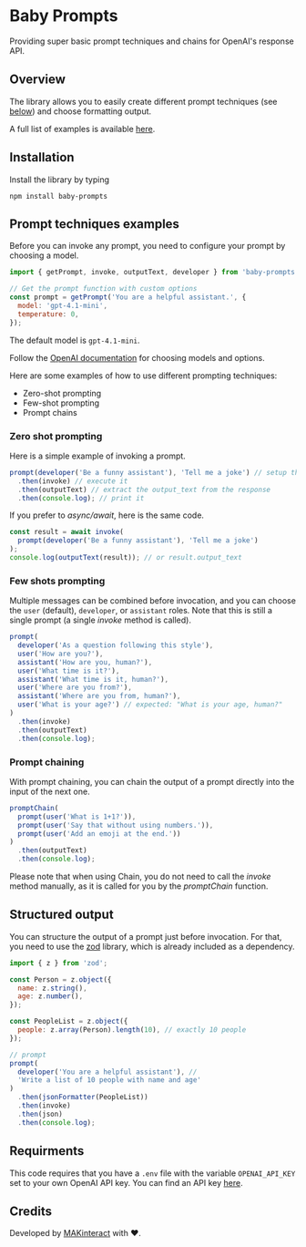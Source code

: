 # Baby Prompts

Providing super basic prompt techniques and chains for OpenAI's response API.

## Overview

The library allows you to easily create different prompt techniques (see [below](#prompt-techniques-examples)) and choose formatting output.

A full list of examples is available [here](examples).

## Installation

Install the library by typing

`npm install baby-prompts`

## Prompt techniques examples

Before you can invoke any prompt, you need to configure your prompt by choosing a model.

```js
import { getPrompt, invoke, outputText, developer } from 'baby-prompts';

// Get the prompt function with custom options
const prompt = getPrompt('You are a helpful assistant.', {
  model: 'gpt-4.1-mini',
  temperature: 0,
});
```

The default model is `gpt-4.1-mini`.

Follow the [OpenAI documentation](https://platform.openai.com/docs/api-reference/introduction) for choosing models and options.

Here are some examples of how to use different prompting techniques:

- Zero-shot prompting
- Few-shot prompting
- Prompt chains

### Zero shot prompting

Here is a simple example of invoking a prompt.

```js
prompt(developer('Be a funny assistant'), 'Tell me a joke') // setup the prompt
  .then(invoke) // execute it
  .then(outputText) // extract the output_text from the response
  .then(console.log); // print it
```

If you prefer to _async/await_, here is the same code.

```js
const result = await invoke(
  prompt(developer('Be a funny assistant'), 'Tell me a joke')
);
console.log(outputText(result)); // or result.output_text
```

### Few shots prompting

Multiple messages can be combined before invocation, and you can choose the `user` (default), `developer`, or `assistant` roles. Note that this is still a single prompt (a single _invoke_ method is called).

```js
prompt(
  developer('As a question following this style'),
  user('How are you?'),
  assistant('How are you, human?'),
  user('What time is it?'),
  assistant('What time is it, human?'),
  user('Where are you from?'),
  assistant('Where are you from, human?'),
  user('What is your age?') // expected: "What is your age, human?"
)
  .then(invoke)
  .then(outputText)
  .then(console.log);
```

### Prompt chaining

With prompt chaining, you can chain the output of a prompt directly into the input of the next one.

```js
promptChain(
  prompt(user('What is 1+1?')),
  prompt(user('Say that without using numbers.')),
  prompt(user('Add an emoji at the end.'))
)
  .then(outputText)
  .then(console.log);
```

Please note that when using Chain, you do not need to call the _invoke_ method manually, as it is called for you by the _promptChain_ function.

## Structured output

You can structure the output of a prompt just before invocation. For that, you need to use the [zod](https://www.npmjs.com/package/zod) library, which is already included as a dependency.

```js
import { z } from 'zod';

const Person = z.object({
  name: z.string(),
  age: z.number(),
});

const PeopleList = z.object({
  people: z.array(Person).length(10), // exactly 10 people
});

// prompt
prompt(
  developer('You are a helpful assistant'), //
  'Write a list of 10 people with name and age'
)
  .then(jsonFormatter(PeopleList))
  .then(invoke)
  .then(json)
  .then(console.log);
```

## Requirments

This code requires that you have a `.env` file with the variable `OPENAI_API_KEY` set to your own OpenAI API key. You can find an API key [here](https://platform.openai.com/api-keys).

## Credits

Developed by [MAKinteract](https://make.kaist.ac.kr/andrea) with ♥️.
